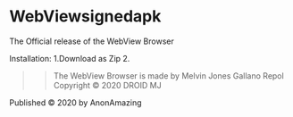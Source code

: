 # WebViewsignedapk
The Official release of the WebView Browser

Installation:
1.Download as Zip
2.

>>The WebView Browser is made by Melvin Jones Gallano Repol
Copyright © 2020 DROID MJ

Published © 2020 by AnonAmazing
